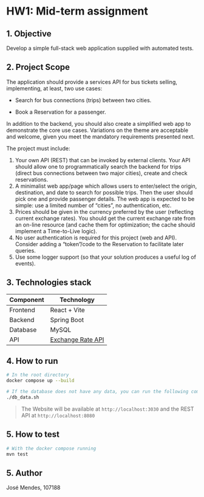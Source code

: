 # HW1: Mid-term assignment

## 1. Objective

Develop a simple full-stack web application supplied with automated tests.

## 2. Project Scope

The application should provide a services API for bus tickets selling, implementing, at least, two use cases:

- Search for bus connections (trips) between two cities.

- Book a Reservation for a passenger.

In addition to the backend, you should also create a simplified web app to demonstrate the core use cases.
Variations on the theme are acceptable and welcome, given you meet the mandatory requirements presented next.

The project must include:
 1. Your own API (REST) that can be invoked by external clients. Your API should allow one to programmatically search the backend for trips (direct bus connections between two major cities), create and check reservations.
 2. A minimalist web app/page which allows users to enter/select the origin, destination, and date to search for possible trips. Then the user should pick one and provide passenger details. The web app is expected to be simple: use a limited number of “cities”, no authentication, etc.
 3. Prices should be given in the currency preferred by the user (reflecting current exchange rates). You should get the current exchange rate from an on-line resource (and cache them for optimization; the cache should implement a Time-to-Live logic).
 4. No user authentication is required for this project (web and API). Consider adding a “token”/code to the Reservation to facilitate later queries.
 5. Use some logger support (so that your solution produces a useful log of events).

 ## 3. Technologies stack

| Component | Technology |
| --------- | ---------- |
| Frontend | React + Vite|
| Backend | Spring Boot |
| Database | MySQL |
| API | [Exchange Rate API](https://app.exchangerate-api.com/) |

## 4. How to run

```bash
# In the root directory
docker compose up --build

# If the database does not have any data, you can run the following command to insert some data
./db_data.sh
```

> The Website will be available at `http://localhost:3030` and the REST API at `http://localhost:8080`

## 5. How to test

```bash
# With the docker compose running
mvn test
```

## 5. Author

José Mendes, 107188

